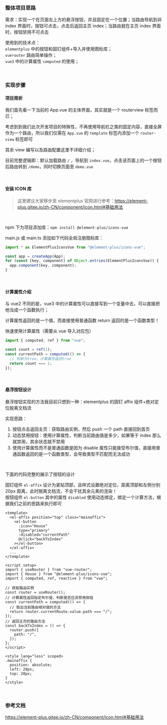 ### 整体项目思路

需求：实现一个在页面左上方的悬浮按钮，并且固定在一个位置；当路由导航到非 index 界面时，按钮可点击，点击后返回主页 index；当路由就在主页 index 界面时，按钮禁用不可点击

使用到的技术点：  
`elementplus` 中的按钮和固钉组件+导入并使用图标库；  
`vuerouter` 路由简单操作；  
`vue3` 中的计算属性 `computed` 的使用；

<br>

### 实现步骤

#### 项目简析

我们首先看一下当前的 App.vue 的主体界面，其实就是一个 routerview 标签而已；

考虑到到我们此次开发项目的特殊性，不再使用导航栏之类的固定内容，直接全屏作为一个路由，所以我们仅需在 `App.vue` 的 `template` 标签内添加一个 `router-view` 标签即可

其余 view 编写以及路由配置这里不详细介绍；

目前完整逻辑即：默认加载路由 `/` ，导航到 `index.vue`，点击该页面上的一个按钮后路由转到 `/demo`，同时切换页面至 `demo.vue`

<br>

#### 安装 ICON 库

> 这里建议大家移步至 elementplus 官网进行参考：https://element-plus.gitee.io/zh-CN/component/icon.html#基础用法

<br>

npm 下为项目添加库：`npm install @element-plus/icons-vue`

main.js 或 main.ts 添加如下代码全局注册图标库：

```js
import * as ElementPlusIconsVue from "@element-plus/icons-vue";

const app = createApp(App);
for (const [key, component] of Object.entries(ElementPlusIconsVue)) {
  app.component(key, component);
}
```

<br>

#### 计算属性介绍

与 vue2 不同的是，vue3 中的计算属性可以直接写到一个变量中去，可以直接把他当成一个函数执行；

计算属性返回的是一个值，而直接使用普通函数 return 返回的是一个函数类型！

快速使用计算属性（需要从 vue 导入对应包）

```js
import { computed, ref } from "vue";

const count = ref(1);
const currentPath = computed(() => {
  // 判断为true，计算属性返回true
  return count === 1;
});
```

<br>

#### 悬浮按钮设计

悬浮按钮实现的方法我目前只想到一种：elementplus 的固钉 affix 组件+绝对定位脱离文档流

实现思路：

1. 按钮点击返回主页：获取路由实例，然后 push 一个 path 直接回到首页
2. 动态禁用按钮：使用计算属性，判断当前路由值是多少，如果等于 index 那么就禁用，其余状态就不禁用
3. 使用计算属性而不是普通函数是因为 disable 属性只能接受布尔值，直接用普通函数返回的是一个函数类型，会导致类型不匹配而无法成功

<br>

下面的代码完整的展示了按钮的设计

固钉组件 `el-affix` 设计为紧贴顶部，且样式设置绝对定位，距离顶部和左侧分别 20px 距离，此时脱离文档流，不会干扰其余元素的渲染！  
按钮组件 `el-button` 其中的属性 `disabled` 使用动态绑定，绑定一个计算方法，根据我们之前的思路来执行即可

```vue
<template>
  <el-affix position="top" class="mainaffix">
    <el-button
      :icon="House"
      type="primary"
      :disabled="currentPath"
      @click="backToIndex"
    ></el-button>
  </el-affix>
  ...
</template>

<script setup>
import { useRouter } from "vue-router";
import { House } from "@element-plus/icons-vue";
import { computed, ref, reactive } from "vue";

// 获取路由实例
const router = useRouter();
// 计算属性返回指定布尔值，判断是否应该禁用按钮
const currentPath = computed(() => {
  // 取出当前路由相对值的方法
  return router.currentRoute.value.path === "/";
});
// 返回主页的路由方法
const backToIndex = () => {
  router.push({
    path: "/",
  });
};
</script>

<style lang="less" scoped>
.mainaffix {
  position: absolute;
  left: 20px;
  top: 20px;
}
</style>
```

<br>

### 参考文档

https://element-plus.gitee.io/zh-CN/component/icon.html#基础用法

